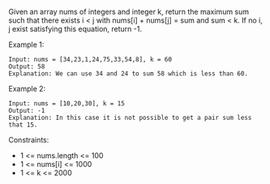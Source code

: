 Given an array nums of integers and integer k, return the maximum sum such that there exists i < j with nums[i] + nums[j] = sum and sum < k. If no i, j exist satisfying this equation, return -1.


Example 1:
```
Input: nums = [34,23,1,24,75,33,54,8], k = 60
Output: 58
Explanation: We can use 34 and 24 to sum 58 which is less than 60.
```

Example 2:
```
Input: nums = [10,20,30], k = 15
Output: -1
Explanation: In this case it is not possible to get a pair sum less that 15.
```

Constraints:

- 1 <= nums.length <= 100
- 1 <= nums[i] <= 1000
- 1 <= k <= 2000